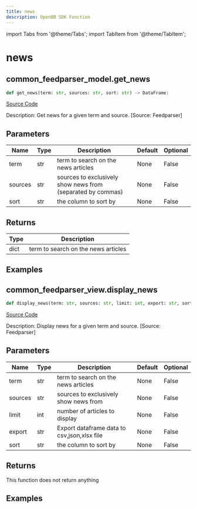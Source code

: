 ```yaml
---
title: news
description: OpenBB SDK Function
---
```


import Tabs from '@theme/Tabs';
import TabItem from '@theme/TabItem';

# news

<Tabs>
<TabItem value="model" label="Model" default>

## common_feedparser_model.get_news

```python title='openbb_terminal/common/feedparser_model.py'
def get_news(term: str, sources: str, sort: str) -> DataFrame:
```
[Source Code](https://github.com/OpenBB-finance/OpenBBTerminal/tree/main/openbb_terminal/common/feedparser_model.py#L13)

Description: Get news for a given term and source. [Source: Feedparser]

## Parameters

| Name | Type | Description | Default | Optional |
| ---- | ---- | ----------- | ------- | -------- |
| term | str | term to search on the news articles | None | False |
| sources | str | sources to exclusively show news from (separated by commas) | None | False |
| sort | str | the column to sort by | None | False |

## Returns

| Type | Description |
| ---- | ----------- |
| dict | term to search on the news articles |

## Examples



</TabItem>
<TabItem value="view" label="View">

## common_feedparser_view.display_news

```python title='openbb_terminal/common/feedparser_view.py'
def display_news(term: str, sources: str, limit: int, export: str, sort: str) -> None:
```
[Source Code](https://github.com/OpenBB-finance/OpenBBTerminal/tree/main/openbb_terminal/common/feedparser_view.py#L16)

Description: Display news for a given term and source. [Source: Feedparser]

## Parameters

| Name | Type | Description | Default | Optional |
| ---- | ---- | ----------- | ------- | -------- |
| term | str | term to search on the news articles | None | False |
| sources | str | sources to exclusively show news from | None | False |
| limit | int | number of articles to display | None | False |
| export | str | Export dataframe data to csv,json,xlsx file | None | False |
| sort | str | the column to sort by | None | False |

## Returns

This function does not return anything

## Examples



</TabItem>
</Tabs>